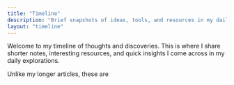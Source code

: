 ```yaml
---
title: "Timeline"
description: "Brief snapshots of ideas, tools, and resources in my daily explorations that I find valuable enough to document"
layout: "timeline"
---
```


Welcome to my timeline of thoughts and discoveries. This is where I share shorter notes, interesting resources, and quick insights I come across in my daily explorations.

Unlike my longer articles, these are 